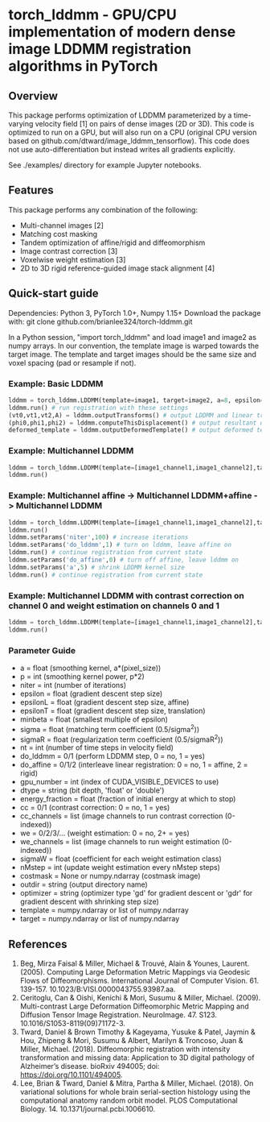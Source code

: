 # torch_lddmm - GPU/CPU implementation of modern dense image LDDMM registration algorithms in PyTorch

## Overview
This package performs optimization of LDDMM parameterized by a time-varying velocity field [1] on pairs of dense images (2D or 3D). This code is optimized to run on a GPU, but will also run on a CPU (original CPU version based on github.com/dtward/image_lddmm_tensorflow). This code does not use auto-differentiation but instead writes all gradients explicitly.

See ./examples/ directory for example Jupyter notebooks.

## Features
This package performs any combination of the following:
* Multi-channel images [2]  
* Matching cost masking  
* Tandem optimization of affine/rigid and diffeomorphism  
* Image contrast correction [3]  
* Voxelwise weight estimation [3]  
* 2D to 3D rigid reference-guided image stack alignment [4]

## Quick-start guide
Dependencies: Python 3, PyTorch 1.0+, Numpy 1.15+
Download the package with: git clone github.com/brianlee324/torch-lddmm.git

In a Python session, "import torch_lddmm" and load image1 and image2 as numpy arrays. In our convention, the template image is warped towards the target image. The template and target images should be the same size and voxel spacing (pad or resample if not).

### Example: Basic LDDMM
```python
lddmm = torch_lddmm.LDDMM(template=image1, target=image2, a=8, epsilon=1.0, sigma=10.0, sigmaR=10.0, dx=[0.1,0.1,0.1]) # create object
lddmm.run() # run registration with these settings
(vt0,vt1,vt2,A) = lddmm.outputTransforms() # output LDDMM and linear transforms
(phi0,phi1,phi2) = lddmm.computeThisDisplacement() # output resultant displacement field
deformed_template = lddmm.outputDeformedTemplate() # output deformed template as numpy array
```

### Example: Multichannel LDDMM
```python
lddmm = torch_lddmm.LDDMM(template=[image1_channel1,image1_channel2],target=[image2_channel1,image2_channel2], a=8, epsilon=1.0, sigma=[10.0, 2.0], sigmaR=10.0, dx=[0.1,0.1,0.1])
lddmm.run()
```

### Example: Multichannel affine -> Multichannel LDDMM+affine -> Multichannel LDDMM
```python
lddmm = torch_lddmm.LDDMM(template=[image1_channel1,image1_channel2],target=[image2_channel1,image2_channel2], a=8, epsilon=1.0, sigma=[10.0, 2.0], sigmaR=10.0, dx=[0.1,0.1,0.1], do_affine=1, do_lddmm=0, niter=50)
lddmm.run()
lddmm.setParams('niter',100) # increase iterations
lddmm.setParams('do_lddmm',1) # turn on lddmm, leave affine on
lddmm.run() # continue registration from current state
lddmm.setParams('do_affine',0) # turn off affine, leave lddmm on
lddmm.setParams('a',5) # shrink LDDMM kernel size
lddmm.run() # continue registration from current state
```

### Example: Multichannel LDDMM with contrast correction on channel 0 and weight estimation on channels 0 and 1
```python
lddmm = torch_lddmm.LDDMM(template=[image1_channel1,image1_channel2],target=[image2_channel1,image2_channel2], a=8, epsilon=1.0, sigma=[10.0, 2.0], sigmaR=10.0, dx=[0.1,0.1,0.1], we=2, we_channels=[0,1], cc=1, cc_channels=[0])
lddmm.run()
```

### Parameter Guide
* a               = float (smoothing kernel, a\*(pixel_size))  
* p               = int (smoothing kernel power, p\*2)  
* niter           = int (number of iterations)  
* epsilon         = float (gradient descent step size)  
* epsilonL        = float (gradient descent step size, affine)  
* epsilonT        = float (gradient descent step size, translation)  
* minbeta         = float (smallest multiple of epsilon)  
* sigma           = float (matching term coefficient (0.5/sigma<sup>2</sup>))  
* sigmaR          = float (regularization term coefficient (0.5/sigmaR<sup>2</sup>))  
* nt              = int (number of time steps in velocity field)  
* do_lddmm        = 0/1 (perform LDDMM step, 0 = no, 1 = yes)  
* do_affine       = 0/1/2 (interleave linear registration: 0 = no, 1 = affine, 2 = rigid)  
* gpu_number      = int (index of CUDA_VISIBLE_DEVICES to use)  
* dtype           = string (bit depth, 'float' or 'double')  
* energy_fraction = float (fraction of initial energy at which to stop)  
* cc              = 0/1 (contrast correction: 0 = no, 1 = yes)  
* cc_channels     = list (image channels to run contrast correction (0-indexed))  
* we              = 0/2/3/... (weight estimation: 0 = no, 2+ = yes)  
* we_channels     = list (image channels to run weight estimation (0-indexed))  
* sigmaW          = float (coefficient for each weight estimation class)  
* nMstep          = int (update weight estimation every nMstep steps)  
* costmask        = None or numpy.ndarray (costmask image)  
* outdir          = string (output directory name)  
* optimizer       = string (optimizer type 'gd' for gradient descent or 'gdr' for gradient descent with shrinking step size)  
* template        = numpy.ndarray or list of numpy.ndarray  
* target          = numpy.ndarray or list of numpy.ndarray  

## References
1. Beg, Mirza Faisal & Miller, Michael & Trouvé, Alain & Younes, Laurent. (2005). Computing Large Deformation Metric Mappings via Geodesic Flows of Diffeomorphisms. International Journal of Computer Vision. 61. 139-157. 10.1023/B:VISI.0000043755.93987.aa. 
2. Ceritoglu, Can & Oishi, Kenichi & Mori, Susumu & Miller, Michael. (2009). Multi-contrast Large Deformation Diffeomorphic Metric Mapping and Diffusion Tensor Image Registration. NeuroImage. 47. S123. 10.1016/S1053-8119(09)71172-3. 
3. Tward, Daniel & Brown Timothy & Kageyama, Yusuke & Patel, Jaymin & Hou, Zhipeng & Mori, Susumu & Albert, Marilyn & Troncoso, Juan & Miller, Michael. (2018). Diffeomorphic registration with intensity transformation and missing data: Application to 3D digital pathology of Alzheimer’s disease. bioRxiv 494005; doi: https://doi.org/10.1101/494005.
4. Lee, Brian & Tward, Daniel & Mitra, Partha & Miller, Michael. (2018). On variational solutions for whole brain serial-section histology using the computational anatomy random orbit model. PLOS Computational Biology. 14. 10.1371/journal.pcbi.1006610. 
